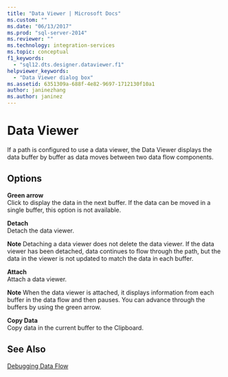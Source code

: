 ```yaml
---
title: "Data Viewer | Microsoft Docs"
ms.custom: ""
ms.date: "06/13/2017"
ms.prod: "sql-server-2014"
ms.reviewer: ""
ms.technology: integration-services
ms.topic: conceptual
f1_keywords: 
  - "sql12.dts.designer.dataviewer.f1"
helpviewer_keywords: 
  - "Data Viewer dialog box"
ms.assetid: 6351309a-688f-4e82-9697-1712130f10a1
author: janinezhang
ms.author: janinez
---
```

# Data Viewer
  If a path is configured to use a data viewer, the Data Viewer displays the data buffer by buffer as data moves between two data flow components.  
  
## Options  
 **Green arrow**  
 Click to display the data in the next buffer. If the data can be moved in a single buffer, this option is not available.  
  
 **Detach**  
 Detach the data viewer.  
  
 **Note** Detaching a data viewer does not delete the data viewer. If the data viewer has been detached, data continues to flow through the path, but the data in the viewer is not updated to match the data in each buffer.  
  
 **Attach**  
 Attach a data viewer.  
  
 **Note** When the data viewer is attached, it displays information from each buffer in the data flow and then pauses. You can advance through the buffers by using the green arrow.  
  
 **Copy Data**  
 Copy data in the current buffer to the Clipboard.  
  
## See Also  
 [Debugging Data Flow](../troubleshooting/debugging-data-flow.md)  
  
  
